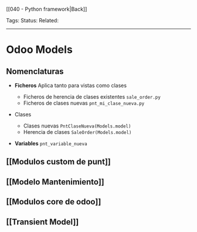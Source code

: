 [[040 - Python framework|Back]]

Tags: 
Status: 
Related: 

___

# Odoo Models

## Nomenclaturas
- **Ficheros**
	Aplica tanto para vistas como clases
	- Ficheros de herencia de clases existentes
		`sale_order.py`
	- Ficheros de clases nuevas
		`pnt_mi_clase_nueva.py`

- Clases
	- Clases nuevas
		`PntClaseNueva(Models.model)`
	- Herencia de clases
		`SaleOrder(Models.model)`

- **Variables**
	`pnt_variable_nueva`

## [[Modulos custom de punt]]

## [[Modelo Mantenimiento]]

## [[Modulos core de odoo]]

## [[Transient Model]]


